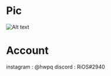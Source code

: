 
  # Pic
  ![Alt text](https://e.top4top.io/p_2208qdm141.gif")
  # Account
  instagram : @hwpq
  discord : RiOS#2940
